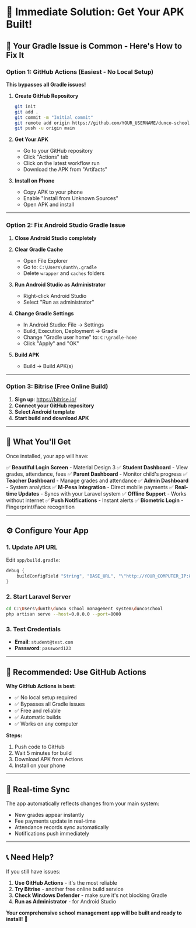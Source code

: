 # 🚀 Immediate Solution: Get Your APK Built!

## 🚨 **Your Gradle Issue is Common - Here's How to Fix It**

### **Option 1: GitHub Actions (Easiest - No Local Setup)**

**This bypasses all Gradle issues!**

1. **Create GitHub Repository**
   ```bash
   git init
   git add .
   git commit -m "Initial commit"
   git remote add origin https://github.com/YOUR_USERNAME/dunco-school-app.git
   git push -u origin main
   ```

2. **Get Your APK**
   - Go to your GitHub repository
   - Click "Actions" tab
   - Click on the latest workflow run
   - Download the APK from "Artifacts"

3. **Install on Phone**
   - Copy APK to your phone
   - Enable "Install from Unknown Sources"
   - Open APK and install

---

### **Option 2: Fix Android Studio Gradle Issue**

1. **Close Android Studio completely**

2. **Clear Gradle Cache**
   - Open File Explorer
   - Go to: `C:\Users\dunth\.gradle`
   - Delete `wrapper` and `caches` folders

3. **Run Android Studio as Administrator**
   - Right-click Android Studio
   - Select "Run as administrator"

4. **Change Gradle Settings**
   - In Android Studio: File → Settings
   - Build, Execution, Deployment → Gradle
   - Change "Gradle user home" to: `C:\gradle-home`
   - Click "Apply" and "OK"

5. **Build APK**
   - Build → Build APK(s)

---

### **Option 3: Bitrise (Free Online Build)**

1. **Sign up**: https://bitrise.io/
2. **Connect your GitHub repository**
3. **Select Android template**
4. **Start build and download APK**

---

## 📱 **What You'll Get**

Once installed, your app will have:

✅ **Beautiful Login Screen** - Material Design 3
✅ **Student Dashboard** - View grades, attendance, fees
✅ **Parent Dashboard** - Monitor child's progress
✅ **Teacher Dashboard** - Manage grades and attendance
✅ **Admin Dashboard** - System analytics
✅ **M-Pesa Integration** - Direct mobile payments
✅ **Real-time Updates** - Syncs with your Laravel system
✅ **Offline Support** - Works without internet
✅ **Push Notifications** - Instant alerts
✅ **Biometric Login** - Fingerprint/Face recognition

---

## ⚙️ **Configure Your App**

### **1. Update API URL**
Edit `app/build.gradle`:
```gradle
debug {
    buildConfigField "String", "BASE_URL", "\"http://YOUR_COMPUTER_IP:8000/api/mobile/v1/\""
}
```

### **2. Start Laravel Server**
```bash
cd C:\Users\dunth\dunco school management system\duncoschool
php artisan serve --host=0.0.0.0 --port=8000
```

### **3. Test Credentials**
- **Email**: `student@test.com`
- **Password**: `password123`

---

## 🎯 **Recommended: Use GitHub Actions**

**Why GitHub Actions is best:**
- ✅ No local setup required
- ✅ Bypasses all Gradle issues
- ✅ Free and reliable
- ✅ Automatic builds
- ✅ Works on any computer

**Steps:**
1. Push code to GitHub
2. Wait 5 minutes for build
3. Download APK from Actions
4. Install on your phone

---

## 🔄 **Real-time Sync**

The app automatically reflects changes from your main system:
- New grades appear instantly
- Fee payments update in real-time
- Attendance records sync automatically
- Notifications push immediately

---

## 📞 **Need Help?**

If you still have issues:
1. **Use GitHub Actions** - it's the most reliable
2. **Try Bitrise** - another free online build service
3. **Check Windows Defender** - make sure it's not blocking Gradle
4. **Run as Administrator** - for Android Studio

**Your comprehensive school management app will be built and ready to install!** 🚀 